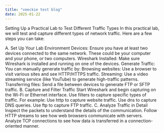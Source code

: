 ```yaml
---
title: "veeckie test blog"
date: 2025-01-22
---
```

Setting Up a Practical Lab to Test Different Traffic Types
In this practical lab, we will test and capture different types of network traffic. Here are a few steps you can take:

A. Set Up Your Lab Environment
Devices: Ensure you have at least two devices connected to the same network. These could be your computer and your phone, or two computers.
Wireshark Installed: Make sure Wireshark is installed and running on one of the devices.
Generate Traffic: You can manually generate traffic by:
Browsing websites: Use a browser to visit various sites and see HTTP/HTTPS traffic.
Streaming: Use a video streaming service (like YouTube) to generate high-traffic patterns.
Transferring files: Send a file between devices to generate FTP or SFTP traffic.
B. Capture and Filter Traffic
Start Wireshark and begin capturing on the Wi-Fi or Ethernet interface.
Use filters to capture specific types of traffic. For example:
Use http to capture website traffic.
Use dns to capture DNS queries.
Use ftp to capture FTP traffic.
C. Analyze Traffic in Detail
Inspect the packets to understand the details of the communication.
Follow HTTP streams to see how web browsers communicate with servers.
Analyze TCP connections to see how data is transferred in a connection-oriented manner.
